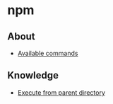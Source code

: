 # npm
## About
* [Available commands](https://docs.npmjs.com/cli-documentation/cli)

## Knowledge
* [Execute from parent directory](execute_from_parent_directory.md)
